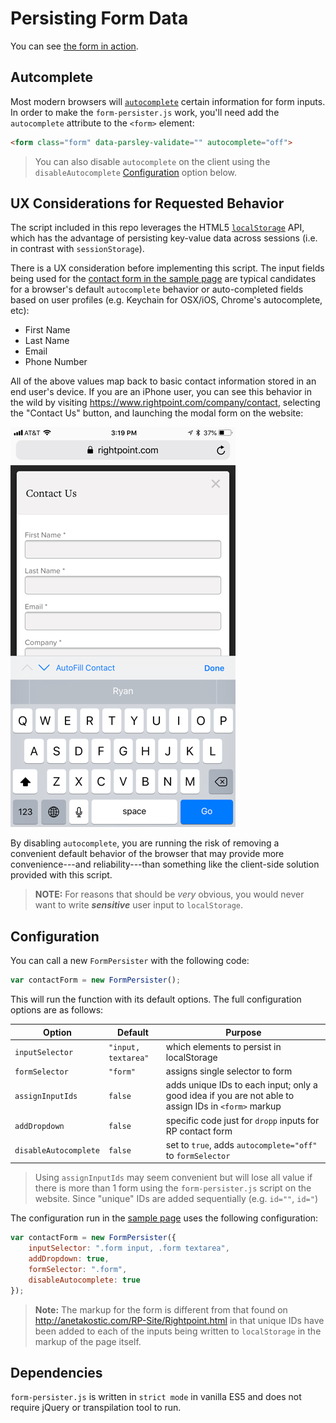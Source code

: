 # Persisting Form Data

You can see [the form in action][sample].

## Autcomplete

Most modern browsers will [`autocomplete`][auto] certain information for form inputs. In order to make the `form-persister.js` work, you'll need add the `autocomplete` attribute to the `<form>` element:

```html
<form class="form" data-parsley-validate="" autocomplete="off">
```

> You can also disable `autocomplete` on the client using the `disableAutocomplete` [Configuration](#configuration) option below.

## UX Considerations for Requested Behavior

The script included in this repo leverages the HTML5 [`localStorage`][ls] API, which has the advantage of persisting key-value data across sessions (i.e. in contrast with `sessionStorage`).

There is a UX consideration before implementing this script. The input fields being used for the [contact form in the sample page][sample] are typical candidates for a browser's default `autocomplete` behavior or auto-completed fields based on user profiles (e.g. Keychain for OSX/iOS, Chrome's autocomplete, etc):

* First Name
* Last Name
* Email
* Phone Number

All of the above values map back to basic contact information stored in an end user's device. If you are an iPhone user, you can see this behavior in the wild by visiting <https://www.rightpoint.com/company/contact>, selecting the "Contact Us" button, and launching the modal form on the website:

![Screenshot of autocomplete functionality on iOS that pulls from the user's contact information](./temp-img/iphone-screenshot.png)

By disabling `autocomplete`, you are running the risk of removing a convenient default behavior of the browser that may provide more convenience---and reliability---than something like the client-side solution provided with this script.

> **NOTE:** For reasons that should be *very* obvious, you would never want to write ***sensitive*** user input to `localStorage`.

## Configuration

You can call a new `FormPersister` with the following code:

```js
var contactForm = new FormPersister();
```

This will run the function with its default options. The full configuration options are as follows:

| Option | Default | Purpose |
| ------ | ------- | ------- |
| `inputSelector` | `"input, textarea"` | which elements to persist in localStorage | 
| `formSelector` | `"form"` | assigns single selector to form | 
| `assignInputIds` | `false` | adds unique IDs to each input; only a good idea if you are not able to assign IDs in `<form>` markup |
| `addDropdown` | `false` | specific code just for `dropp` inputs for RP contact form |
| `disableAutocomplete` | `false` | set to `true`, adds `autocomplete="off"` to `formSelector` | 

> Using `assignInputIds` may seem convenient but will lose all value if there is more than 1 form using the `form-persister.js` script on the website. Since "unique" IDs are added sequentially (e.g. `id=""`, `id="`)

The configuration run in the [sample page][sample] uses the following configuration:

```js
var contactForm = new FormPersister({
    inputSelector: ".form input, .form textarea",
    addDropdown: true,
    formSelector: ".form",
    disableAutocomplete: true
});
```

> **Note:** The markup for the form is different from that found on <http://anetakostic.com/RP-Site/Rightpoint.html> in that unique IDs have been added to each of the inputs being written to `localStorage` in the markup of the page itself.


## Dependencies

`form-persister.js` is written in `strict mode` in vanilla ES5 and does not require jQuery or transpilation tool to run. 


[auto]: https://developer.mozilla.org/en-US/docs/Web/Security/Securing_your_site/Turning_off_form_autocompletion
[ls]: https://developer.mozilla.org/en-US/docs/Web/API/Window/localStorage
[sample]: https://rdwatters.github.io/form-persister/
